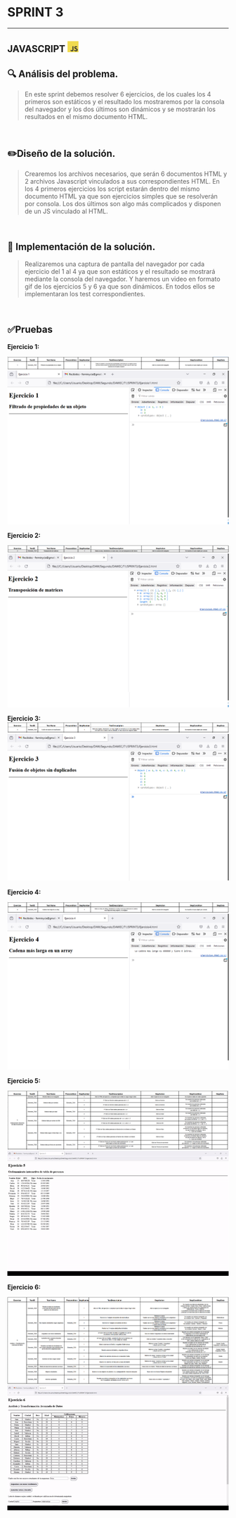 # SPRINT 3
---
## JAVASCRIPT   <img src="https://raw.githubusercontent.com/voodootikigod/logo.js/master/js.png" alt="Logo de JavaScript" width="25">


:mag: Análisis del problema.
---
>En este sprint debemos resolver 6 ejercicios, de los cuales los 4 primeros son estáticos y el resultado los mostraremos por la consola del navegador y los dos últimos son dinámicos y se mostrarán los resultados en el mismo documento HTML.

<br/>

✏️Diseño de la solución.
---
>Crearemos los archivos necesarios, que serán 6 documentos HTML y 2 archivos Javascript vinculados a sus correspondientes HTML. En los 4 primeros ejercicios los script estarán dentro del mismo documento HTML ya que son ejercicios simples que se resolverán por consola. Los dos últimos son algo más complicados y disponen de un JS vinculado al HTML.

<br/>

📝 Implementación de la solución.
---
>Realizaremos una captura de pantalla del navegador por cada ejercicio del 1 al 4 ya que son estáticos y el resultado se mostrará mediante la consola del navegador. Y haremos un video en formato gif de los ejercicios 5 y 6 ya que son dinámicos.
En todos ellos se implementaran los test correspondientes.
<br/>

✅Pruebas
---

**Ejercicio 1:** 

<img src='./imagenes/ejercicio1test.png'>
<img src='./imagenes/ejercicio1.png'>

**Ejercicio 2:** 

<img src='./imagenes/ejercicio2test.png'>
<img src='./imagenes/ejercicio2.png'>

**Ejercicio 3:** 
<img src='./imagenes/ejercicio3test.png'>
<img src='./imagenes/ejercicio3.png'>

**Ejercicio 4:** 

<img src='./imagenes/ejercicio4test.png'>
<img src='./imagenes/ejercicio4.png'>

**Ejercicio 5:** 

<img src='./imagenes/ejercicio5test.png'>
<img src='./imagenes/ejercicio5.gif'>

**Ejercicio 6:** 

<img src='./imagenes/ejercicio6test.png'>
<img src='./imagenes/ejercicio6.gif'>